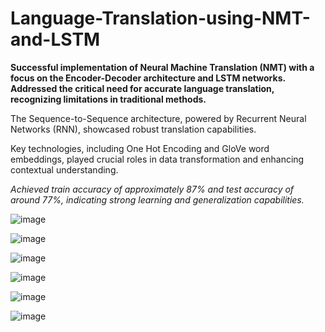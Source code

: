 # Language-Translation-using-NMT-and-LSTM
**Successful implementation of Neural Machine Translation (NMT) with a focus on the Encoder-Decoder architecture and LSTM networks.
Addressed the critical need for accurate language translation, recognizing limitations in traditional methods.**

The Sequence-to-Sequence architecture, powered by Recurrent Neural Networks (RNN), showcased robust translation capabilities.

Key technologies, including One Hot Encoding and GloVe word embeddings, played crucial roles in data transformation and enhancing contextual understanding.

_Achieved train accuracy of approximately 87% and test accuracy of around 77%, indicating strong learning and generalization capabilities._

![image](https://github.com/Arpit-Sagar/Language-Translation-using-NMT-and-LSTM/assets/96679459/ea54ff56-2c0c-4e45-813b-e7d597cbca00)

![image](https://github.com/Arpit-Sagar/Language-Translation-using-NMT-and-LSTM/assets/96679459/a1336d9a-b563-4ab6-8331-5676444033da)

![image](https://github.com/Arpit-Sagar/Language-Translation-using-NMT-and-LSTM/assets/96679459/2c78dd2b-a309-4c82-867a-8829ab37a88d)


![image](https://github.com/Arpit-Sagar/Language-Translation-using-NMT-and-LSTM/assets/96679459/f81d3793-2d8c-4ca3-a009-32ee9b45261b)


![image](https://github.com/Arpit-Sagar/Language-Translation-using-NMT-and-LSTM/assets/96679459/409982e9-b5b7-440c-b5b9-c676128bd7a6)


![image](https://github.com/Arpit-Sagar/Language-Translation-using-NMT-and-LSTM/assets/96679459/089cf3f3-9f3c-4d31-ad42-efd7e427f528)
